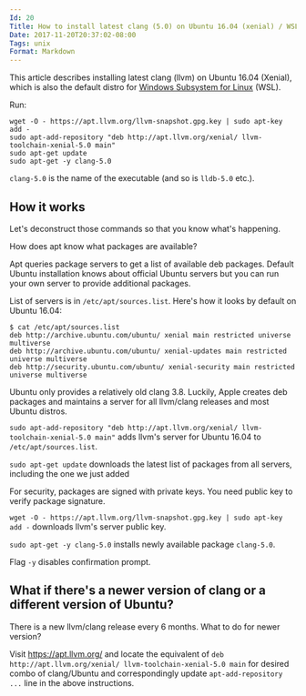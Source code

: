 ```yaml
---
Id: 20
Title: How to install latest clang (5.0) on Ubuntu 16.04 (xenial) / WSL
Date: 2017-11-20T20:37:02-08:00
Tags: unix
Format: Markdown
---
```


This article describes installing latest clang (llvm) on Ubuntu 16.04 (Xenial), which is also the default distro for [Windows Subsystem for Linux](https://msdn.microsoft.com/en-us/commandline/wsl/about) (WSL).

Run:
```
wget -O - https://apt.llvm.org/llvm-snapshot.gpg.key | sudo apt-key add -
sudo apt-add-repository "deb http://apt.llvm.org/xenial/ llvm-toolchain-xenial-5.0 main"
sudo apt-get update
sudo apt-get -y clang-5.0
```

`clang-5.0` is the name of the executable (and so is `lldb-5.0` etc.).

## How it works

Let's deconstruct those commands so that you know what's happening.

How does apt know what packages are available?

Apt queries package servers to get a list of available deb packages. Default Ubuntu installation knows about official Ubuntu servers but you can run your own server to provide additional packages.

List of servers is in `/etc/apt/sources.list`. Here's how it looks by default on Ubuntu 16.04:

```
$ cat /etc/apt/sources.list
deb http://archive.ubuntu.com/ubuntu/ xenial main restricted universe multiverse
deb http://archive.ubuntu.com/ubuntu/ xenial-updates main restricted universe multiverse
deb http://security.ubuntu.com/ubuntu/ xenial-security main restricted universe multiverse
```

Ubuntu only provides a relatively old clang 3.8. Luckily, Apple creates deb packages and maintains a server for all llvm/clang releases and most Ubuntu distros.

`sudo apt-add-repository "deb http://apt.llvm.org/xenial/ llvm-toolchain-xenial-5.0 main"` adds llvm's server for Ubuntu 16.04 to `/etc/apt/sources.list`.

`sudo apt-get update` downloads the latest list of packages from all servers, including the one we just added

For security, packages are signed with private keys. You need public key to verify package signature.

`wget -O - https://apt.llvm.org/llvm-snapshot.gpg.key | sudo apt-key add -` downloads llvm's server public key.

`sudo apt-get -y clang-5.0` installs newly available package `clang-5.0`.

Flag `-y` disables confirmation prompt.

## What if there's a newer version of clang or a different version of Ubuntu?

There is a new llvm/clang release every 6 months. What to do for newer version?

Visit https://apt.llvm.org/ and locate the equivalent of `deb http://apt.llvm.org/xenial/ llvm-toolchain-xenial-5.0 main` for desired combo of clang/Ubuntu and correspondingly update `apt-add-repository ...` line in the above instructions.

